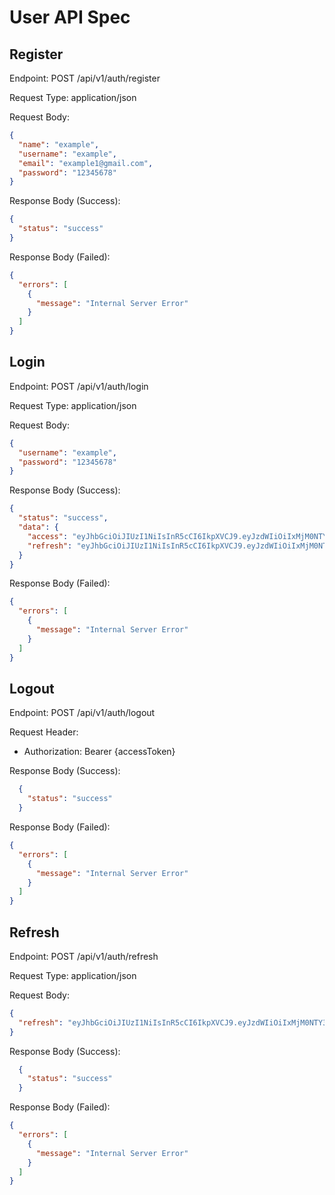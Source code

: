 # User API Spec

## Register
Endpoint: POST /api/v1/auth/register

Request Type: application/json

Request Body:
```json
{
  "name": "example",
  "username": "example",
  "email": "example1@gmail.com",
  "password": "12345678"
}
```

Response Body (Success):
```json
{
  "status": "success"
}
```

Response Body (Failed):
```json
{
  "errors": [
    {
      "message": "Internal Server Error"
    }
  ]
}
```

## Login
Endpoint: POST /api/v1/auth/login

Request Type: application/json

Request Body:
```json
{
  "username": "example",
  "password": "12345678"
}
```

Response Body (Success):
```json
{
  "status": "success",
  "data": {
    "access": "eyJhbGciOiJIUzI1NiIsInR5cCI6IkpXVCJ9.eyJzdWIiOiIxMjM0NTY3ODkwIiwibmFtZSI6IkpvaG4gRG9lIiwiaWF0IjoxNTE2MjM5MDIyfQ.SflKxwRJSMeKKF2QT4fwpMeJf36POk6yJV_adQssw5c",
    "refresh": "eyJhbGciOiJIUzI1NiIsInR5cCI6IkpXVCJ9.eyJzdWIiOiIxMjM0NTY3ODkwIiwibmFtZSI6IkpvaG4gRG9lIiwiaWF0IjoxNTE2MjM5MDIyfQ.SflKxwRJSMeKKF2QT4fwpMeJf36POk6yJV_adQssw5c"
  }
}
```

Response Body (Failed):
```json
{
  "errors": [
    {
      "message": "Internal Server Error"
    }
  ]
}
```

## Logout
Endpoint: POST /api/v1/auth/logout

Request Header:
- Authorization: Bearer {accessToken}

Response Body (Success):
```json
  {
    "status": "success"
  }
```

Response Body (Failed):
```json
{
  "errors": [
    {
      "message": "Internal Server Error"
    }
  ]
}
```

## Refresh
Endpoint: POST /api/v1/auth/refresh

Request Type: application/json

Request Body:
```json
{
  "refresh": "eyJhbGciOiJIUzI1NiIsInR5cCI6IkpXVCJ9.eyJzdWIiOiIxMjM0NTY3ODkwIiwibmFtZSI6IkpvaG4gRG9lIiwiaWF0IjoxNTE2MjM5MDIyfQ.SflKxwRJSMeKKF2QT4fwpMeJf36POk6yJV_adQssw5c"
}
```

Response Body (Success):
```json
  {
    "status": "success"
  }
```

Response Body (Failed):
```json
{
  "errors": [
    {
      "message": "Internal Server Error"
    }
  ]
}
```
